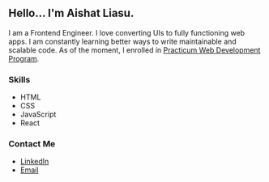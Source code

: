 ## Hello... I'm Aishat Liasu.

I am a Frontend Engineer. I love converting UIs to fully functioning web apps. 
I am constantly learning better ways to write maintainable and scalable code.
As of the moment, I enrolled in [Practicum Web Development Program](https://practicum.yandex.com/web/).  

### Skills
- HTML 
- CSS 
- JavaScript 
- React

### Contact Me

- [LinkedIn](https://www.linkedin.com/in/aishat-l-06289a102/)
- [Email](mailto:aishatliasu17965@gmail.com)

